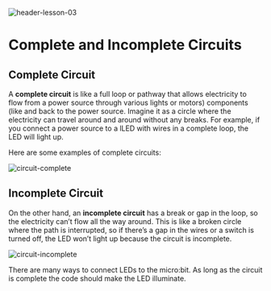 ![header-lesson-03](assets/header-lesson-03.png)

# Complete and Incomplete Circuits

## Complete Circuit

A **complete circuit** is like a full loop or pathway that allows electricity to flow from a power source through various lights or motors) components (like and back to the power source. Imagine it as a circle where the electricity can travel around and around without any breaks. For example, if you connect a power source to a lLED with wires in a complete loop, the LED will light up. 

Here are some examples of complete circuits:

![circuit-complete](assets/circuit-complete.png)

## Incomplete Circuit

On the other hand, an **incomplete circuit** has a break or gap in the loop, so the electricity can’t flow all the way around. This is like a broken circle where the path is interrupted, so if there’s a gap in the wires or a switch is turned off, the LED won’t light up because the circuit is incomplete.

![circuit-incomplete](assets/circuit-incomplete.png)

There are many ways to connect LEDs to the micro:bit. As long as the circuit is complete the code should make the LED illuminate.

